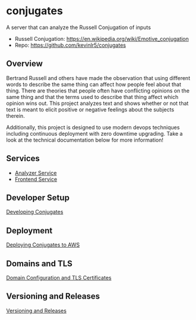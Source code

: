 # conjugates

A server that can analyze the Russell Conjugation of inputs

- Russell Conjugation: https://en.wikipedia.org/wiki/Emotive_conjugation
- Repo: https://github.com/kevinlr5/conjugates

## Overview

Bertrand Russell and others have made the observation that using different words to describe the same thing can affect how people feel about that thing. There are theories that people often have conflicting opinions on the same thing and that the terms used to describe that thing affect which opinion wins out. This project analyzes text and shows whether or not that text is meant to elicit positive or negative feelings about the subjects therein.

Additionally, this project is designed to use modern devops techniques including continuous deployment with zero downtime upgrading. Take a look at the technical documentation below for more information!

## Services

- [Analyzer Service](docs/analyzer.md)
- [Frontend Service](docs/frontend.md)

## Developer Setup

[Developing Conjugates](docs/development.md)

## Deployment

[Deploying Conjugates to AWS](docs/deployment.md)

## Domains and TLS

[Domain Configuration and TLS Certificates](docs/domainsandtls.md)

## Versioning and Releases

[Versioning and Releases](docs/versioning.md)